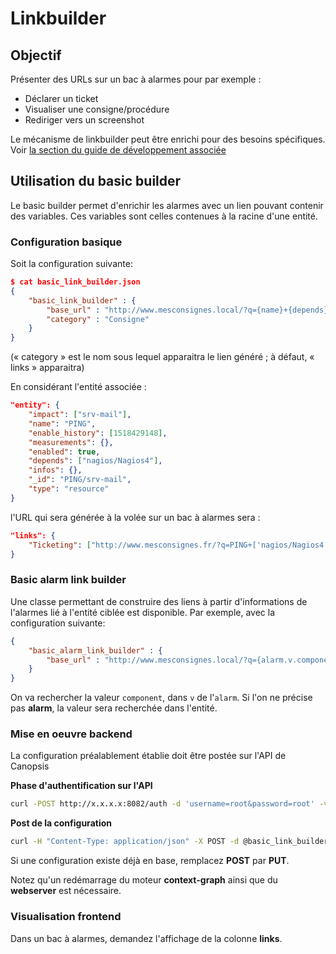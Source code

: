 # Linkbuilder


## Objectif

Présenter des URLs sur un bac à alarmes pour par exemple :

* Déclarer un ticket
* Visualiser une consigne/procédure
* Rediriger vers un screenshot


Le mécanisme de linkbuilder peut être enrichi pour des besoins spécifiques.
Voir [la section du guide de développement associée](../../en/developer_guide/canopsis_specs/link_generation/index.md)

## Utilisation du basic builder

Le basic builder permet d'enrichir les alarmes avec un lien pouvant contenir des variables.
Ces variables sont celles contenues à la racine d'une entité.

### Configuration basique

Soit la configuration suivante:

```json
$ cat basic_link_builder.json
{
    "basic_link_builder" : {
        "base_url" : "http://www.mesconsignes.local/?q={name}+{depends}+{type}",
	    "category" : "Consigne"
    }
}
```

(« category » est le nom sous lequel apparaitra le lien généré ; à défaut, « links » apparaitra)

En considérant l'entité associée :

```json
"entity": {
    "impact": ["srv-mail"],
    "name": "PING",
    "enable_history": [1518429148],
    "measurements": {},
    "enabled": true,
    "depends": ["nagios/Nagios4"],
    "infos": {},
    "_id": "PING/srv-mail",
    "type": "resource"
}
```

l'URL qui sera générée à la volée sur un bac à alarmes sera :

```json
"links": {
    "Ticketing": ["http://www.mesconsignes.fr/?q=PING+['nagios/Nagios4']+resource"]
}
```

### Basic alarm link builder

Une classe permettant de construire des liens à partir d'informations de
l'alarmes lié à l'entité ciblée est disponible. Par exemple, avec la
configuration suivante:

```json
{
    "basic_alarm_link_builder" : {
        "base_url" : "http://www.mesconsignes.local/?q={alarm.v.component}"
    }
}
```

On va rechercher la valeur `component`, dans `v` de l'`alarm`. Si l'on ne
précise pas **alarm**, la valeur sera recherchée dans l'entité.

### Mise en oeuvre backend

La configuration préalablement établie doit être postée sur l'API de Canopsis

**Phase d'authentification sur l'API**

```bash
curl -POST http://x.x.x.x:8082/auth -d 'username=root&password=root' -vL -c canopsis_cookie
```

**Post de la configuration**

```bash
curl -H "Content-Type: application/json" -X POST -d @basic_link_builder.json http://localhost:28082/api/v2/associativetable/link_builders_settings -b canopsis_cookie
```

Si une configuration existe déjà en base, remplacez **POST** par **PUT**.


Notez qu'un redémarrage du moteur **context-graph** ainsi que du **webserver** est nécessaire.

### Visualisation frontend

Dans un bac à alarmes, demandez l'affichage de la colonne **links**.
